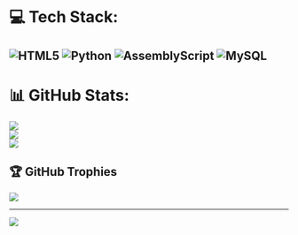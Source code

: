 # 💻 Tech Stack:
![HTML5](https://img.shields.io/badge/html5-%23E34F26.svg?style=for-the-badge&logo=html5&logoColor=white) ![Python](https://img.shields.io/badge/python-3670A0?style=for-the-badge&logo=python&logoColor=ffdd54) ![AssemblyScript](https://img.shields.io/badge/assembly%20script-%23000000.svg?style=for-the-badge&logo=assemblyscript&logoColor=white) ![MySQL](https://img.shields.io/badge/mysql-4479A1.svg?style=for-the-badge&logo=mysql&logoColor=white)
---



# 📊 GitHub Stats:
![](https://github-readme-stats.vercel.app/api?username=thiagopeire&theme=dark&hide_border=false&include_all_commits=false&count_private=false)<br/>
![](https://nirzak-streak-stats.vercel.app/?user=thiagopeire&theme=dark&hide_border=false)<br/>
![](https://github-readme-stats.vercel.app/api/top-langs/?username=thiagopeire&theme=dark&hide_border=false&include_all_commits=false&count_private=false&layout=compact)

## 🏆 GitHub Trophies
![](https://github-profile-trophy.vercel.app/?username=thiagopeire&theme=radical&no-frame=false&no-bg=true&margin-w=4)

---
[![](https://visitcount.itsvg.in/api?id=thiagopeire&icon=0&color=0)](https://visitcount.itsvg.in)

<!-- Proudly created with GPRM ( https://gprm.itsvg.in ) -->
